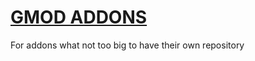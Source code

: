 # [GMOD ADDONS](https://steamcommunity.com/id/SupinePandora/myworkshopfiles/?appid=4000)

For addons what not too big to have their own repository
